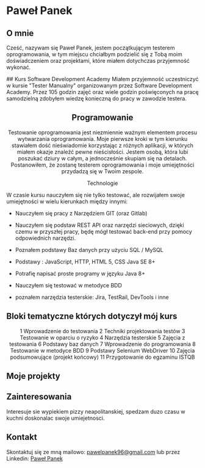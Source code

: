 # Paweł Panek 

## O mnie
Cześć, nazywam się Paweł Panek, jestem początkującym testerem oprogramowania, w tym miejscu chciałbym podzielić się z Tobą moim doświadczeniem oraz projektami, które miałem dotychczas przyjemność wykonać. 
<center>


</center>
## Kurs Software Development Academy
Miałem przyjemność uczestniczyć w kursie "Tester Manualny" organizowanym przez Software Development Academy. Przez 105 godzin zajęć oraz wiele godzin poświęconych na pracę samodzielną zdobyłem wiedzę konieczną do pracy w zawodzie testera.
<center>

## Programowanie
Testowanie oprogramowania jest niezmiennie ważnym elementem procesu wytwarzania oprogramowania. Moje pierwsze kroki w tym kierunku stawiałem dość nieświadomie korzystając
z różnych aplikacji, w których miałem okazje znaleźć pewne nieścisłości. Jestem osobą, która lubi poszukać dziury w całym, a jednocześnie skupiam się na detalach. Postanowiłem, że zostanę testerem oprogramowania i moje umiejętności przydadzą się w Twoim zespole.

</center>


<center>
Technologie
</center>

W czasie kursu nauczyłem się nie tylko testować, ale rozwijałem swoje umiejętności w wielu kierunkach między innymi:

* Nauczyłem się pracy z Narzędziem GIT (oraz Gitlab)

* Nauczyłem się podstaw REST API oraz narzędzi sieciowych, dzięki czemu w przyszłej pracy, będę mógł testować back-end przy pomocy odpowiednich narzędzi.

* Poznałem podstawy Baz danych przy użyciu SQL /  MySQL

* Podstawy : JavaScript, HTTP, HTML 5, CSS  Java SE 8+

* Potrafię napisać proste programy w języku Java 8+

* Nauczyłem się testować w metodyce BDD

* poznałem narzędzia testerskie: Jira, TestRail, DevTools i inne

## Bloki tematyczne których dotyczył mój kurs  
<center>
1	 Wprowadzenie do testowania
2	 Techniki projektowania testów
3	 Testowanie w oparciu o ryzyko
4	 Narzędzia testerskie
5	 Zajęcia z testowania
6	 Podstawy baz danych
7	 Wprowadzenie do programowania
8	 Testowanie w metodyce BDD
9	 Podstawy Selenium WebDriver
10 Zajęcia podsumowujące (projekt końcowy)
11 Przygotowanie do egzaminu ISTQB
</center>

## Moje projekty


<center>

</center>

## Zainteresowania
Interesuje sie wypiekiem pizzy neapolitanskiej, spedzam duzo czasu w kuchni doskonalac swoje umiejetnosci. 

<center>


</center>

## Kontakt

Skontaktuj się ze mną mailowo: pawelpanek96@gmail.com
lub przez Linkedin: [Paweł Panek](www.linkedin.com/in/paweł-panek-908782251)


